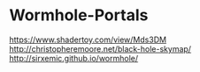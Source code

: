 # Wormhole-Portals

https://www.shadertoy.com/view/Mds3DM
http://christopheremoore.net/black-hole-skymap/
http://sirxemic.github.io/wormhole/
